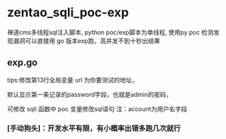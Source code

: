 # zentao_sqli_poc-exp
禅道cms多线程sql注入脚本,
python poc/exp脚本为单线程,
使用py poc 检测发现漏洞可以直接用 go 版本exp跑，高并发不到十秒出结果

## exp.go

tips:修改第13行全局变量 url 为你要测试的地址，

默认显示第一条记录的password字段，也就是admin的密码，

可修改 sqli 函数中 poc 变量修改sql语句     注：account为用户名字段

### [手动狗头]：开发水平有限，有小概率出错多跑几次就行
